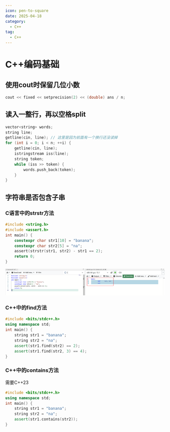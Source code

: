 ```yaml
---
icon: pen-to-square
date: 2025-04-18
category:
  - C++
tag:
  - C++
---
```


# C++编码基础

## 使用cout时保留几位小数

```cpp
cout << fixed << setprecision(2) << (double) ans / n;
```

## 读入一整行，再以空格split

```cpp
vector<string> words;
string line;
getline(cin, line); // 这里是因为前面有一个换行还没读掉
for (int i = 0; i < n; ++i) {
    getline(cin, line);
    istringstream iss(line);
    string token;
    while (iss >> token) {
        words.push_back(token);
    }
}
```
## 字符串是否包含子串

### C语言中的strstr方法

```c
#include <string.h>
#include <assert.h>
int main() {
    constexpr char str1[10] = "banana";
    constexpr char str2[5] = "na";
    assert(strstr(str1, str2) - str1 == 2);
    return 0;
}
```

![](/assets/images/cpp/basic-strstr.png)

### C++中的find方法

```cpp
#include <bits/stdc++.h>
using namespace std;
int main() {
    string str1 = "banana";
    string str2 = "na";
    assert(str1.find(str2) == 2);
    assert(str1.find(str2, 3) == 4);
}
```

### C++中的contains方法

需要C++23

```cpp
#include <bits/stdc++.h>
using namespace std;
int main() {
    string str1 = "banana";
    string str2 = "na";
    assert(str1.contains(str2));
}
```

